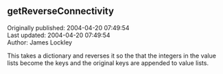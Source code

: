 ## getReverseConnectivity  
Originally published: 2004-04-20 07:49:54  
Last updated: 2004-04-20 07:49:54  
Author: James Lockley  
  
This takes a dictionary and reverses it so the that the integers in the value lists become the keys and the original keys are appended to value lists.
